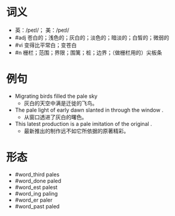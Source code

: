 # 词义
- 英：/peɪl/； 美：/peɪl/
- #adj 苍白的；浅色的；灰白的；淡色的；暗淡的；白皙的；微弱的
- #vi 变得比平常白；变苍白
- #n 栅栏；范围；界限；围篱；桩；边界；（做栅栏用的）尖板条
# 例句
- Migrating birds filled the pale sky
	- 灰白的天空中满是迁徙的飞鸟。
- The pale light of early dawn slanted in through the window .
	- 从窗口透进了灰白的曙色。
- This latest production is a pale imitation of the original .
	- 最新推出的制作远不如它所依据的原著精彩。
# 形态
- #word_third pales
- #word_done paled
- #word_est palest
- #word_ing paling
- #word_er paler
- #word_past paled
